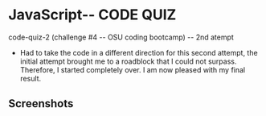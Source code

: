 # JavaScript-- CODE QUIZ
code-quiz-2 (challenge #4 -- OSU coding bootcamp) -- 2nd atempt
- Had to take the code in a different direction for this second attempt, the initial attempt brought me to a roadblock that I could not surpass. Therefore, I started completely over. I am now pleased with my final result.

## Screenshots



